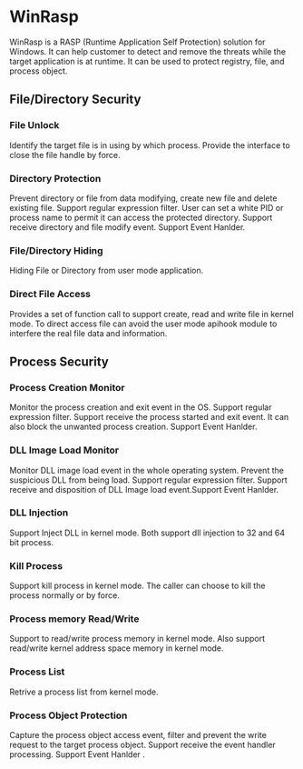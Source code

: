 # WinRasp
WinRasp is a RASP (Runtime Application Self Protection) solution for Windows. It can help customer to detect and remove the threats while the target application is at runtime. It can be used to protect registry, file, and process object.

## File/Directory Security
### File Unlock
Identify the target file is in using by which process. Provide the interface to close the file handle by force. 
### Directory Protection
Prevent directory or file from data modifying, create new file and delete existing file. Support regular expression filter. User can set a white PID or process name to permit it can access the protected directory. Support receive directory and file modify event. Support Event Hanlder. 
### File/Directory Hiding
Hiding File or Directory from user mode application.
### Direct File Access
Provides a set of function call to support create, read and write file in kernel mode. To direct access file can avoid the user mode apihook module to interfere the real file data and information.
## Process Security
### Process Creation Monitor
Monitor the process creation and exit event in the OS. Support regular expression filter. Support receive the process started and exit event. It can also block the unwanted process creation. Support Event Hanlder. 
### DLL Image Load Monitor
Monitor DLL image load event in the whole operating system. Prevent the suspicious DLL from being load. Support regular expression filter. Support receive and disposition of DLL Image load event.Support Event Hanlder. 
### DLL Injection
Support Inject DLL in kernel mode. Both support dll injection to 32 and 64 bit process. 
### Kill Process
Support kill process in kernel mode. The caller can choose to kill the process normally or by force.
### Process memory Read/Write
Support to read/write process memory in kernel mode. Also support read/write kernel address space memory in kernel mode.
### Process List
Retrive a process list from kernel mode.
### Process Object Protection
Capture the process object access event, filter and prevent the write request to the target process object. Support receive the event handler processing. Support Event Hanlder .
